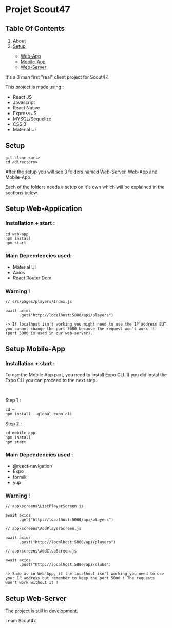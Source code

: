 # Projet Scout47

<h2>Table Of Contents</h2>
<ol>
  <li><a href="#about">About</a></li>
  <li><a href="#setup">Setup</a></li>
  <ul>
    <li><a href="#webApp">Web-App</a></li>
    <li><a href="#mobileApp">Mobile-App</a></li>
    <li><a href="#webServer">Web-Server</a></li>
  </ul>
</ol>

<p id="about">It's a 3 man first "real" client project for Scout47.</p>
<p>This project is made using :<p>
<ul>
  <li>React JS</li>
  <li>Javascript</li>
  <li>React Native</li>
  <li>Express JS</li>
  <li>MYSQL/Sequelize</li>
  <li>CSS 3</li>
  <li>Material UI</li>
</ul>
<h2 id="setup">Setup</h2>

`git clone <url>`<br>
`cd <directory>`<br>

<p>After the setup you will see 3 folders named Web-Server, Web-App and Mobile-App.</p>
<p>Each of the folders needs a setup on it's own which will be explained in the sections below.</p>

<h2 id="webApp">Setup Web-Application</h2>
<h3>Installation + start :</h3>

`cd web-app`<br>
`npm install`<br>
`npm start`

<h3>Main Dependencies used:</h3>
<ul>
    <li>Material UI</li>
    <li>Axios</li>
    <li>React Router Dom</li>
</ul>

<h3>Warning !</h3>

```
// src/pages/players/Index.js

await axios
      .get("http://localhost:5000/api/players")

-> If localhost isn't working you might need to use the IP address BUT you cannot change the port 5000 because the request won't work !!! (port 5000 is used in our web-server).
```

<h2 id="mobileApp">Setup Mobile-App</h2>
<h3>Installation + start :</h3>

<p>To use the Mobile App part, you need to install Expo CLI. If you did instal the Expo CLI you can proceed to the next step.</p><br>
<p>Step 1 :</p>

`cd ~`<br>
`npm install --global expo-cli`
<br>

<p>Step 2 :</p>

`cd mobile-app`<br>
`npm install`<br>
`npm start`<br>

<h3>Main Dependencies used :</h3>
<ul>
  <li>@react-navigation</li>
  <li>Expo</li>
  <li>formik</li>
  <li>yup</li>
</ul>

<h3>Warning !</h3>

```
// app\screens\ListPlayerScreen.js

await axios
      .get("http://localhost:5000/api/players")

// app\screens\AddPlayerScreen.js

await axios
      .post("http://localhost:5000/api/players")

// app\screens\AddClubScreen.js

await axios
      .post("http://localhost:5000/api/clubs")

-> Same as in Web-App, if the localhost isn't working you need to use your IP address but remember to keep the port 5000 ! The requests won't work without it !
```

<h2 id="webServer">Setup Web-Server</h2>

The project is still in development.

Team Scout47.
